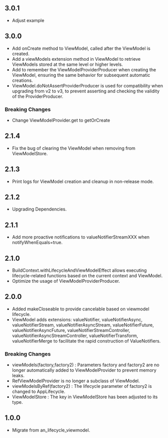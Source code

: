 ## 3.0.1

* Adjust example

## 3.0.0

* Add onCreate method to ViewModel, called after the ViewModel is created.
* Add a viewModels extension method in ViewModel to retrieve ViewModels stored at the same level or
  higher levels.
* Add to remember the ViewModelProviderProducer when creating the ViewModel, ensuring the same
  behavior for subsequent automatic creations.
* ViewModel.doNotAssertProviderProducer is used for compatibility when upgrading from v2 to v3, to
  prevent asserting and checking the validity of the ProviderProducer.

### Breaking Changes

* Change ViewModelProvider.get to getOrCreate

## 2.1.4

* Fix the bug of clearing the ViewModel when removing from ViewModelStore.

## 2.1.3

* Print logs for ViewModel creation and cleanup in non-release mode.

## 2.1.2

* Upgrading Dependencies.

## 2.1.1

* Add more proactive notifications to valueNotifierStreamXXX when notifyWhenEquals=true.

## 2.1.0

* BuildContext.withLifecycleAndViewModelEffect allows executing lifecycle-related functions based on
  the current context and ViewModel.
* Optimize the usage of ViewModelProviderProducer.

## 2.0.0

* Added makeCloseable to provide cancelable based on viewmodel lifecycle.
* ViewModel adds extensions: valueNotifier, valueNotifierAsync, valueNotifierStream,
  valueNotifierAsyncStream, valueNotifierFuture, valueNotifierAsyncFuture,
  valueNotifierStreamController, valueNotifierAsyncStreamController, valueNotifierTransform,
  valueNotifierMerge to facilitate the rapid construction of ValueNotifiers.

### Breaking Changes

* viewModels(factory,factory2) : Parameters factory and factory2 are no longer automatically added
  to ViewModelProvider to prevent memory leaks.
* RefViewModelProvider is no longer a subclass of ViewModel.
* viewModelsByRef(factory2) : The lifecycle parameter of factory2 is changed to AppLifecycle.
* ViewModelStore : The key in ViewModelStore has been adjusted to its type.

## 1.0.0

* Migrate from an_lifecycle_viewmodel.

